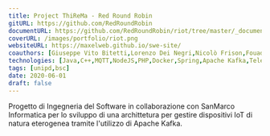 ```yaml
---
title: Project ThiReMa - Red Round Robin
gitURL: https://github.com/RedRoundRobin
documentURL: https://github.com/RedRoundRobin/riot/tree/master/_documentazione/Documenti%20esterni
coverURL: /images/portfolio/riot.png
websiteURL: https://maxelweb.github.io/swe-site/
coauthors: [Giuseppe Vito Bitetti,Lorenzo Dei Negri,Nicolò Frison,Fouad Mouad,Mariano Sciacco,Alessandro Tommasin,Giovanni Vidotto]
technologies: [Java,C++,MQTT,NodeJS,PHP,Docker,Spring,Apache Kafka,Telegram]
tags: [unipd,bsc]
date: 2020-06-01
draft: false
---
```


Progetto di Ingegneria del Software in collaborazione con SanMarco Informatica per lo sviluppo
di una archittetura per gestire dispositivi IoT di natura eterogenea tramite l'utilizzo di Apache Kafka.